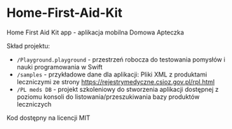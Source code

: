 # Home-First-Aid-Kit
Home First Aid Kit app - aplikacja mobilna Domowa Apteczka

Skład projektu:

* `/Playground.playground` - przestrzeń robocza do testowania pomysłów i nauki programowania w Swift
* `/samples` - przykładowe dane dla aplikacji: Pliki XML z produktami leczniczymi ze strony https://rejestrymedyczne.csioz.gov.pl/rpl.html  
* `/PL meds DB` - projekt szkoleniowy do stworzenia aplikacji dostępnej z poziomu konsoli do listowania/przeszukiwania bazy produktów leczniczych

Kod dostępny na licencji MIT
